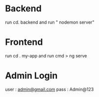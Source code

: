 # Backend
run cd. backend and run " nodemon server"

# Frontend
run cd . my-app and run cmd > ng serve

# Admin Login
user : admin@gmail.com
pass : Admin@123
